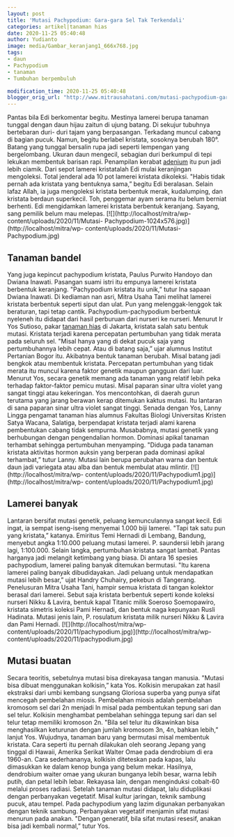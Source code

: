 ```yaml
---
layout: post
title: 'Mutasi Pachypodium: Gara-gara Sel Tak Terkendali'
categories: artikel|tanaman hias
date: 2020-11-25 05:40:48
author: Yudianto
image: media/Gambar_keranjang1_666x768.jpg
tags:
- daun
- Pachypodium
- tanaman
- Tumbuhan berpembuluh

modification_time: 2020-11-25 05:40:48
blogger_orig_url: "http://www.mitrausahatani.com/mutasi-pachypodium-gara-gara-sel-tak.html"
---
```


Pantas bila Edi berkomentar begitu. Mestinya lamerei berupa tanaman tunggal
dengan daun hijau zaitun di ujung batang. Di sekujur tubuhnya bertebaran duri-
duri tajam yang berpasangan. Terkadang muncul cabang di bagian pucuk. Namun,
begitu berlabel kristata, sosoknya berubah 180°. Batang yang tunggal bersalin
rupa jadi seperti lempengan yang bergelombang. Ukuran daun mengecil, sebagian
duri berkumpul di tepi lekukan membentuk barisan rapi. Penampilan kerabat
[adenium](https://www.mitrausahatani.com/topik/adenium "adenium") itu pun jadi lebih
ciamik. Dari sepot lamerei kristatalah Edi mulai keranjingan mengoleksi. Total
jenderal ada 10 pot lamerei kristata dikoleksi. "Habis tidak pernah ada
kristata yang bentuknya sama,” begitu Edi beralasan. Selain lafaz Allah, ia
juga mengoleksi kristata berbentuk merak, kudalumping, dan kristata berdaun
superkecil. Toh, penggemar ayam serama itu belum berniat berhenti. Edi
mengidamkan lamerei kristata berbentuk keranjang. Sayang, sang pemilik belum
mau melepas. [![](http://localhost/mitra/wp-content/uploads/2020/11/Mutasi-
Pachypodium-1024x576.jpg)](http://localhost/mitra/wp-
content/uploads/2020/11/Mutasi-Pachypodium.jpg)

## Tanaman bandel

Yang juga kepincut pachypodium kristata, Paulus Purwito Handoyo dan Dwiana
Inawati. Pasangan suami istri itu empunya lamerei kristata berbentuk
keranjang. "Pachypodium kristata itu unik,” tutur Ina sapaan Dwiana Inawati.
Di kediaman nan asri, Mitra Usaha Tani melihat lamerei kristata berbentuk
seperti siput dan ulat. Pun yang melenggak-lenggok tak beraturan, tapi tetap
cantik. Pachypodium-pachypodium berbentuk nyeleneh itu didapat dari hasil
perburuan dari nurseri ke nurseri. Menurut Ir Yos Sutioso, pakar [tanaman
hias](https://www.mitrausahatani.com/tanaman-hias "tanaman hias") di Jakarta, kristata
salah satu bentuk mutasi. Kristata terjadi karena percepatan pertumbuhan yang
tidak merata pada seluruh sel. "Misal hanya yang di dekat pucuk saja yang
pertumbuhannya lebih cepat. Atau di batang saja,” ujar alumnus Institut
Pertanian Bogor itu. Akibatnya bentuk tanaman berubah. Misal batang jadi
bengkok atau membentuk kristata. Percepatan pertumbuhan yang tidak merata itu
muncul karena faktor genetik maupun gangguan dari luar. Menurut Yos, secara
genetik memang ada tanaman yang relatif lebih peka terhadap faktor-faktor
pemicu mutasi. Misal paparan sinar ultra violet yang sangat tinggi atau
kekeringan. Yos mencontohkan, di daerah gurun terutama yang jarang berawan
kerap ditemukan kaktus mutasi. Itu lantaran di sana paparan sinar ultra violet
sangat tinggi. Senada dengan Yos, Lanny Lingga pengamat tanaman hias alumnus
Fakultas Biologi Universitas Kristen Satya Wacana, Salatiga, berpendapat
kristata terjadi alami karena pembentukan cabang tidak sempurna. Musababnya,
mutasi genetik yang berhubungan dengan pengendalian hormon. Dominasi apikal
tanaman terhambat sehingga pertumbuhan menyamping. "Diduga pada tanaman
kristata aktivitas hormon auksin yang berperan pada dominasi apikal
terhambat,” tutur Lanny. Mutasi lain berupa perubahan warna dan bentuk daun
jadi variegata atau alba dan bentuk membulat atau mlintir.
[![](http://localhost/mitra/wp-
content/uploads/2020/11/Pachypodium1.jpg)](http://localhost/mitra/wp-
content/uploads/2020/11/Pachypodium1.jpg)

## Lamerei banyak

Lantaran bersifat mutasi genetik, peluang kemunculannya sangat kecil. Edi
ingat, ia sempat iseng-iseng menyemai 1.000 biji lamerei. "Tapi tak satu pun
yang kristata,” katanya. Emiritus Temi Hernadi di Lembang, Bandung, menyebut
angka 1:10.000 peluang mutasi lamerei. P. saundersii lebih jarang lagi,
1:100.000. Selain langka, pertumbuhan kristata sangat lambat. Pantas harganya
jadi melangit ketimbang yang biasa. Di antara 16 spesies pachypodium, lamerei
paling banyak ditemukan bermutasi. "Itu karena lamerei paling banyak
dibudidayakan. Jadi peluang untuk mendapatkan mutasi lebih besar,” ujat Handry
Chuhairy, pekebun di Tangerang. Penelusuran Mitra Usaha Tani, hampir semua
kristata di tangan kolektor berasal dari lamerei. Sebut saja kristata
berbentuk seperti konde koleksi nurseri Nikku & Lavira, bentuk kapal Titanic
milik Soeroso Soemopawiro, kristata simetris koleksi Pami Hernadi, dan bentuk
naga kepunyaan Rusli Hadinata. Mutasi jenis lain, P. rosulatum kristata milik
nurseri Nikku & Lavira dan Pami Hernadi. [![](http://localhost/mitra/wp-
content/uploads/2020/11/pachypodium.jpg)](http://localhost/mitra/wp-
content/uploads/2020/11/pachypodium.jpg)

## Mutasi buatan

Secara teoritis, sebetulnya mutasi bisa direkayasa tangan manusia. "Mutasi
bisa dibuat menggunakan kolkisin,” kata Yos. Kolkisin merupakan zat hasil
ekstraksi dari umbi kembang sungsang Gloriosa superba yang punya sifat
mencegah pembelahan miosis. Pembelahan miosis adalah pembelahan kromosom sel
dari 2n menjadi ln misal pada pembentukan tepung sari dan sel telur. Kolkisin
menghambat pembelahan sehingga tepung sari dan sel telur tetap memiliki
kromoson 2n. "Bila sel telur itu dikawinkan bisa menghasilkan keturunan dengan
jumlah kromosom 3n, 4n, bahkan lebih,” lanjut Yos. Wujudnya, tanaman baru yang
bermutasi misal membentuk kristata. Cara seperti itu pernah dilakukan oleh
seorang Jepang yang tinggal di Hawaii, Amerika Serikat Walter Omae pada
dendrobium di era 1960-an. Cara sederhananya, kolkisin diteteskan pada kapas,
lalu dimasukkan ke dalam kenop bunga yang belum mekar. Hasilnya, dendrobium
waiter omae yang ukuran bunganya lebih besar, warna lebih putih, dan petal
lebih lebar. Rekayasa lain, dengan menginduksi cobalt-60 melalui proses
radiasi. Setelah tanaman mutasi didapat, lalu diduplikasi dengan perbanyakan
vegetatif. Misal kultur jaringan, teknik sambung pucuk, atau tempel. Pada
pachypodium yang lazim digunakan perbanyakan dengan teknik sambung.
Perbanyakan vegetatif menjamin sifat mutasi menurun pada anakan. "Dengan
generatif, bila sifat mutasi resesif, anakan bisa jadi kembali normal,” tutur
Yos.


